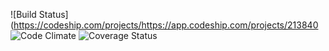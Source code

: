 ![Build Status](https://codeship.com/projects/https://app.codeship.com/projects/213840
![Code Climate](https://codeclimate.com/github/StevenSavini/TV-Reviews.png)
![Coverage Status](https://coveralls.io/repos/StevenSavini/TV-Reviews/badge.png)
